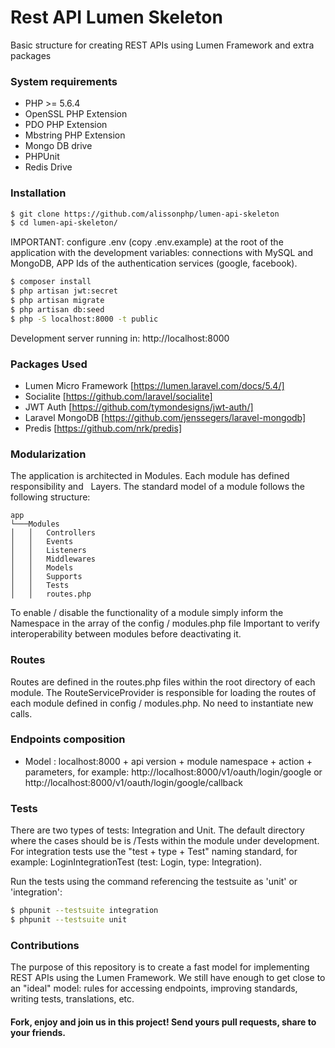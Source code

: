 # Rest API Lumen Skeleton

Basic structure for creating REST APIs using Lumen Framework and extra packages

### System requirements

- PHP >= 5.6.4
- OpenSSL PHP Extension
- PDO PHP Extension
- Mbstring PHP Extension
- Mongo DB drive
- PHPUnit
- Redis Drive

### Installation


```sh
$ git clone https://github.com/alissonphp/lumen-api-skeleton
$ cd lumen-api-skeleton/
```
IMPORTANT: configure .env (copy .env.example) at the root of the application with the development variables: connections with MySQL and MongoDB, APP Ids of the authentication services (google, facebook).
```sh
$ composer install
$ php artisan jwt:secret
$ php artisan migrate
$ php artisan db:seed
$ php -S localhost:8000 -t public
```

Development server running in: http://localhost:8000

### Packages Used

- Lumen Micro Framework [https://lumen.laravel.com/docs/5.4/]
- Socialite [https://github.com/laravel/socialite]
- JWT Auth [https://github.com/tymondesigns/jwt-auth/]
- Laravel MongoDB [https://github.com/jenssegers/laravel-mongodb]
- Predis [https://github.com/nrk/predis]

### Modularization

The application is architected in Modules. Each module has defined responsibility and
  Layers. The standard model of a module follows the following structure:
 
 ```
 app
 └───Modules
 │   │   Controllers
 │   │   Events
 │   │   Listeners
 │   │   Middlewares
 │   │   Models
 │   │   Supports
 │   │   Tests
 │   │   routes.php
 ```
 
To enable / disable the functionality of a module simply inform the Namespace in the array of the config / modules.php file
Important to verify interoperability between modules before deactivating it.
 
### Routes

Routes are defined in the routes.php files within the root directory of each module.
The RouteServiceProvider is responsible for loading the routes of each module defined in config / modules.php. No need to instantiate new calls.

### Endpoints composition

- Model : localhost:8000 + api version + module namespace + action + parameters, 
for example: http://localhost:8000/v1/oauth/login/google or http://localhost:8000/v1/oauth/login/google/callback

### Tests
There are two types of tests: Integration and Unit. The default directory where the cases should be is /Tests within the module under development.
For integration tests use the "test + type + Test" naming standard, for example: LoginIntegrationTest (test: Login, type: Integration).

Run the tests using the command referencing the testsuite as 'unit' or 'integration':

```sh
$ phpunit --testsuite integration
$ phpunit --testsuite unit
```

### Contributions

The purpose of this repository is to create a fast model for implementing REST APIs using the Lumen Framework. We still have enough to get close to an "ideal" model: rules for accessing endpoints, improving standards, writing tests, translations, etc.

#### Fork, enjoy and join us in this project! Send yours pull requests, share to your friends.
